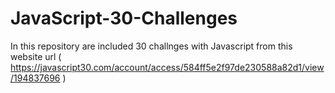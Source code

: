 # JavaScript-30-Challenges
In this repository are included 30 challnges with Javascript from this website url ( https://javascript30.com/account/access/584ff5e2f97de230588a82d1/view/194837696 )
